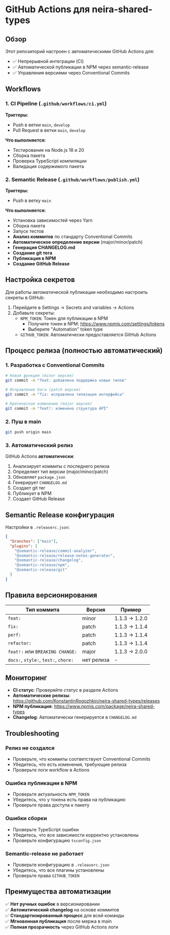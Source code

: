 # GitHub Actions для neira-shared-types

## Обзор

Этот репозиторий настроен с автоматическими GitHub Actions для:
- ✅ Непрерывной интеграции (CI)
- ✅ Автоматической публикации в NPM через semantic-release
- ✅ Управления версиями через Conventional Commits

## Workflows

### 1. CI Pipeline (`.github/workflows/ci.yml`)

**Триггеры:**
- Push в ветки `main`, `develop`
- Pull Request в ветки `main`, `develop`

**Что выполняется:**
- Тестирование на Node.js 18 и 20
- Сборка пакета
- Проверка TypeScript компиляции
- Валидация содержимого пакета

### 2. Semantic Release (`.github/workflows/publish.yml`)

**Триггеры:**
- Push в ветку `main`

**Что выполняется:**
- Установка зависимостей через Yarn
- Сборка пакета
- Запуск тестов
- **Анализ коммитов** по стандарту Conventional Commits
- **Автоматическое определение версии** (major/minor/patch)
- **Генерация CHANGELOG.md**
- **Создание git тега**
- **Публикация в NPM**
- **Создание GitHub Release**

## Настройка секретов

Для работы автоматической публикации необходимо настроить секреты в GitHub:

1. Перейдите в Settings → Secrets and variables → Actions
2. Добавьте секреты:
   - `NPM_TOKEN`: Токен для публикации в NPM
     - Получите токен в NPM: https://www.npmjs.com/settings/tokens
     - Выберите "Automation" token type
   - `GITHUB_TOKEN`: Автоматически предоставляется GitHub Actions

## Процесс релиза (полностью автоматический)

### 1. Разработка с Conventional Commits

```bash
# Новая функция (minor версия)
git commit -m "feat: добавлена поддержка новых типов"

# Исправление бага (patch версия)
git commit -m "fix: исправлена типизация интерфейса"

# Критическое изменение (major версия)
git commit -m "feat!: изменена структура API"
```

### 2. Пуш в main

```bash
git push origin main
```

### 3. Автоматический релиз

GitHub Actions **автоматически**:
1. Анализирует коммиты с последнего релиза
2. Определяет тип версии (major/minor/patch)
3. Обновляет `package.json`
4. Генерирует `CHANGELOG.md`
5. Создает git тег
6. Публикует в NPM
7. Создает GitHub Release

## Semantic Release конфигурация

Настройки в `.releaserc.json`:

```json
{
  "branches": ["main"],
  "plugins": [
    "@semantic-release/commit-analyzer",
    "@semantic-release/release-notes-generator", 
    "@semantic-release/changelog",
    "@semantic-release/npm",
    "@semantic-release/git"
  ]
}
```

## Правила версионирования

| Тип коммита | Версия | Пример |
|-------------|---------|---------|
| `feat:` | minor | 1.1.3 → 1.2.0 |
| `fix:` | patch | 1.1.3 → 1.1.4 |
| `perf:` | patch | 1.1.3 → 1.1.4 |
| `refactor:` | patch | 1.1.3 → 1.1.4 |
| `feat!:` или `BREAKING CHANGE:` | major | 1.1.3 → 2.0.0 |
| `docs:`, `style:`, `test:`, `chore:` | нет релиза | - |

## Мониторинг

- **CI статус**: Проверяйте статус в разделе Actions
- **Автоматические релизы**: https://github.com/KonstantinRogozhkin/neira-shared-types/releases
- **NPM публикация**: https://www.npmjs.com/package/neira-shared-types
- **Changelog**: Автоматически генерируется в `CHANGELOG.md`

## Troubleshooting

### Релиз не создался
- Проверьте, что коммиты соответствуют Conventional Commits
- Убедитесь, что есть изменения, требующие релиза
- Проверьте логи workflow в Actions

### Ошибка публикации в NPM
- Проверьте актуальность `NPM_TOKEN`
- Убедитесь, что у токена есть права на публикацию
- Проверьте права доступа к пакету

### Ошибки сборки
- Проверьте TypeScript ошибки
- Убедитесь, что все зависимости корректно установлены
- Проверьте конфигурацию `tsconfig.json`

### Semantic-release не работает
- Проверьте конфигурацию в `.releaserc.json`
- Убедитесь, что все плагины установлены
- Проверьте права `GITHUB_TOKEN`

## Преимущества автоматизации

✅ **Нет ручных ошибок** в версионировании  
✅ **Автоматический changelog** на основе коммитов  
✅ **Стандартизированный процесс** для всей команды  
✅ **Мгновенная публикация** после мержа в main  
✅ **Полная прозрачность** через GitHub Actions логи 